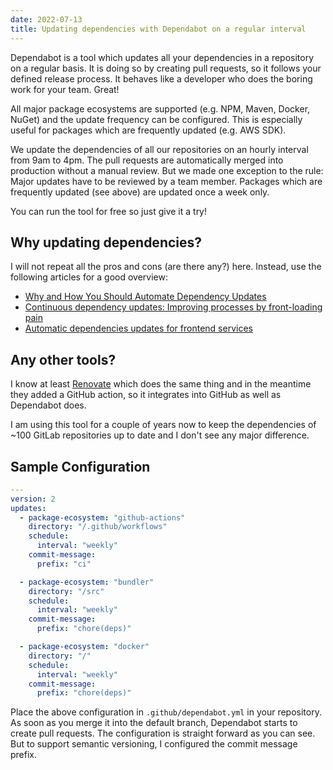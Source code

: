 ```yaml
---
date: 2022-07-13
title: Updating dependencies with Dependabot on a regular interval
---
```

Dependabot is a tool which updates all your dependencies in a repository on a regular basis. It is doing so by creating pull
requests, so it follows your defined release process. It behaves like a developer who does the boring work for your team. Great!

All major package ecosystems are supported (e.g. NPM, Maven, Docker, NuGet) and the update frequency can be configured.
This is especially useful for packages which are frequently updated (e.g. AWS SDK).

We update the dependencies of all our repositories on an hourly interval from 9am to 4pm. The pull requests are
automatically merged into production without a manual review. But we made one exception to the rule: Major updates have
to be reviewed by a team member. Packages which are frequently updated (see above) are updated once a week only.

You can run the tool for free so just give it a try!

## Why updating dependencies?

I will not repeat all the pros and cons (are there any?) here. Instead, use the following articles for a good overview:

- [Why and How You Should Automate Dependency Updates](https://www.mend.io/free-developer-tools/blog/why-and-how-you-should-automate-dependency-updates/)
- [Continuous dependency updates: Improving processes by front-loading pain](https://snyk.io/blog/continuous-dependency-updates-improving-processes-front-loading-pain/)
- [Automatic dependencies updates for frontend services](https://medium.com/azimolabs/automatic-dependencies-updates-for-frontend-services-3af5873d5592)

## Any other tools?

I know at least [Renovate](https://www.mend.io/free-developer-tools/renovate/) which does the same thing and in the meantime
they added a GitHub action, so it integrates into GitHub as well as Dependabot does.

I am using this tool for a couple of years now to keep the dependencies of ~100 GitLab repositories up to date and
I don't see any major difference.

## Sample Configuration

```yaml
---
version: 2
updates:
  - package-ecosystem: "github-actions"
    directory: "/.github/workflows"
    schedule:
      interval: "weekly"
    commit-message:
      prefix: "ci"

  - package-ecosystem: "bundler"
    directory: "/src"
    schedule:
      interval: "weekly"
    commit-message:
      prefix: "chore(deps)"

  - package-ecosystem: "docker"
    directory: "/"
    schedule:
      interval: "weekly"
    commit-message:
      prefix: "chore(deps)"
```

Place the above configuration in `.github/dependabot.yml` in your repository. As soon as you merge it into the default branch,
Dependabot starts to create pull requests. The configuration is straight forward as you can see. But to support semantic
versioning, I configured the commit message prefix.
